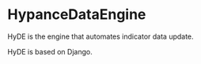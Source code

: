 # HypanceDataEngine

HyDE is the engine that automates indicator data update.

HyDE is based on Django.
